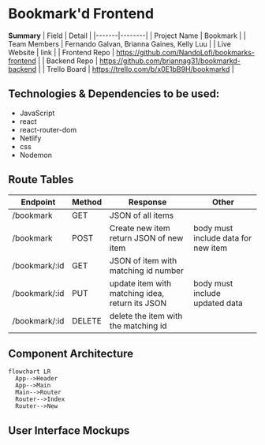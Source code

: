 # Bookmark'd Frontend

**Summary**
| Field | Detail |
|-------|--------|
| Project Name | Bookmark |
| Team Members | Fernando Galvan, Brianna Gaines, Kelly Luu |
| Live Website | link |
| Frontend Repo | https://github.com/NandoLofi/bookmarks-frontend |
| Backend Repo |  https://github.com/briannag31/bookmarkd-backend |
| Trello Board | https://trello.com/b/x0E1bB9H/bookmarkd |

## Technologies & Dependencies to be used:
- JavaScript
- react
- react-router-dom
- Netlify
- css
- Nodemon

## Route Tables

| Endpoint | Method | Response | Other |
| -------- | ------ | -------- | ----- |
| /bookmark | GET | JSON of all items | |
| /bookmark | POST | Create new item return JSON of new item | body must include data for new item |
| /bookmark/:id | GET | JSON of item with matching id number | |
| /bookmark/:id | PUT | update item with matching idea, return its JSON | body must include updated data |
| /bookmark/:id | DELETE | delete the item with the matching id | |

## Component Architecture



```mermaid
flowchart LR
  App-->Header
  App-->Main
  Main-->Router
  Router-->Index
  Router-->New
```

## User Interface Mockups
